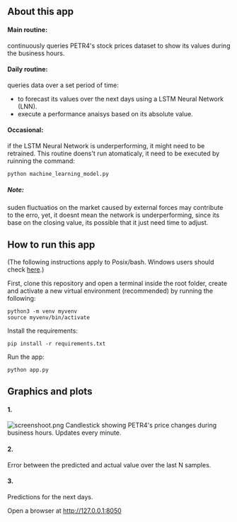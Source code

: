 ## About this app

#### Main routine: 
continuously queries PETR4's stock prices dataset to show its values during the business hours.

#### Daily routine: 
queries data over a set period of time:
- to forecast its values over the next days using a LSTM Neural Network (LNN).
- execute a performance anaisys based on its absolute value.

#### Occasional:
if the LSTM Neural Network is underperforming, it might need to be retrained. This routine doens't run atomaticaly, it need to be executed by ruinning the command:
```
python machine_learning_model.py
```

##### Note:
suden fluctuatios on the market caused by external forces may contribute to the erro, yet, it doesnt mean the network is underperforming, since its base on the closing value, its possible that it just need time to adjust.

 

## How to run this app
(The following instructions apply to Posix/bash. Windows users should check [here](https://docs.python.org/3/library/venv.html).)

First, clone this repository and open a terminal inside the root folder, create and activate a new virtual environment (recommended) by running the following:
```
python3 -m venv myvenv
source myvenv/bin/activate
```
Install the requirements:
```
pip install -r requirements.txt
```
Run the app:
```
python app.py
```

## Graphics and plots
#### 1.
![screenshoot.png](https://github.com/PedroFrias/stockprice_forecast/blob/main/assets/imgs/screenshoot.png)
Candlestick showing PETR4's price changes during business hours. Updates every minute.

#### 2.
Error between the predicted and actual value over the last N samples.

#### 3.
Predictions for the next days.

Open a browser at http://127.0.0.1:8050
